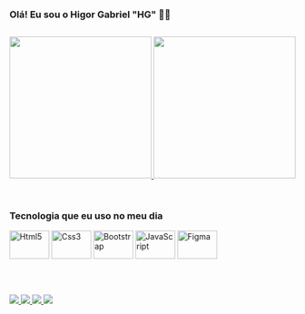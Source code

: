 ### Olá! Eu sou o Higor Gabriel "HG" 🤚🏽

##

<div>
<a href="https://github.com/yngvarrhg">
<img height="250em" src="https://github-readme-stats.vercel.app/api?username=yngvarrhg&show_icons=true&theme=synthwave">
<img height="250em" width="250em" src="https://github-readme-stats.vercel.app/api/top-langs/?username=yngvarrhg&layout=donut-vertical&theme=synthwave">
</div>

##

<div style="display: inline-block">
<h3> Tecnologia que eu uso no meu dia</h3>
    <img align="center" alt="Html5" height="50" width="70" src="https://img.shields.io/badge/HTML5-E34F26?style=for-the-badge&logo=html5&logoColor=white"> 
       <img align="center" alt="Css3" height="50" width="70" src="https://img.shields.io/badge/CSS3-1572B6?style=for-the-badge&logo=css3&logoColor=white" > 
        <img align="center" alt="Bootstrap" height="50" width="70" src="https://img.shields.io/badge/Bootstrap-563D7C?style=for-the-badge&logo=bootstrap&logoColor=white" > 
         <img align="center" alt="JavaScript" height="50" width="70" src="https://img.shields.io/badge/JavaScript-323330?style=for-the-badge&logo=javascript&logoColor=F7DF1E" > 
          <img align="center" alt="Figma" height="50" width="70" src="https://img.shields.io/badge/Figma-F24E1E?style=for-the-badge&logo=figma&logoColor=white" > 
</div>
<div><br>

##
<br>
 <a href="https://instagram.com/higor__hg" target="_blank"><img src="https://img.shields.io/badge/Instagram-E4405F?style=for-the-badge&logo=instagram&logoColor=white">
<a href="https://x.com/Hg_yngvarr?t=T4xyl76lySvmHw8ZpoyRpA&s=09" target="_blank"><img src="https://img.shields.io/badge/Twitter-1DA1F2?style=for-the-badge&logo=twitter&logoColor=white">
<a href="https://github.com/yngvarrhg " target="_blank"><img src="https://img.shields.io/badge/GitHub-100000?style=for-the-badge&logo=github&logoColor=white">
<a href="mailto:higorgabriel443@gmail.com" target="_blank"><img src="https://img.shields.io/badge/-Gmail-%23333?style=for-the-badge&logo=gmail&logoColor=white">

</div>
